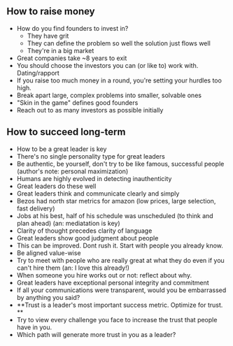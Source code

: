 ## How to raise money

* How do you find founders to invest in?
  * They have grit
  * They can define the problem so well the solution just flows well
  * They're in a big market
* Great companies take ~8 years to exit
* You should choose the investors you can (or like to) work with. Dating/rapport
* If you raise too much money in a round, you're setting your hurdles too high.
* Break apart large, complex problems into smaller, solvable ones
* "Skin in the game" defines good founders
* Reach out to as many investors as possible initially

## How to succeed long-term
* How to be a great leader is key
* There's no single personality type for great leaders
* Be authentic, be yourself, don't try to be like famous, successful people 
(author's note: personal maximization)
* Humans are highly evolved in detecting inauthenticity
* Great leaders do these well
 * Great leaders think and communicate clearly and simply
  * Bezos had north star metrics for amazon (low prices, large selection, fast delivery)
  * Jobs at his best, half of his schedule was unscheduled (to think and plan ahead) 
  (an: mediatation is key) 
  * Clarity of thought precedes clarity of language
 * Great leaders show good judgment about people
  * This can be improved. Dont rush it. Start with people you already know.
  * Be aligned value-wise
  * Try to meet with people who are really great at what they do even if you can't hire them 
  (an: I love this already!)
  * When someone you hire works out or not: reflect about why.
 * Great leaders have exceptional personal integrity and commitment
  * If all your communications were transparent, would you be embarrassed by anything you said?
 * **Trust is a leader's most important success metric. Optimize for trust. **
  * Try to view every challenge you face to increase the trust that people have in you.
  * Which path will generate more trust in you as a leader?
 
